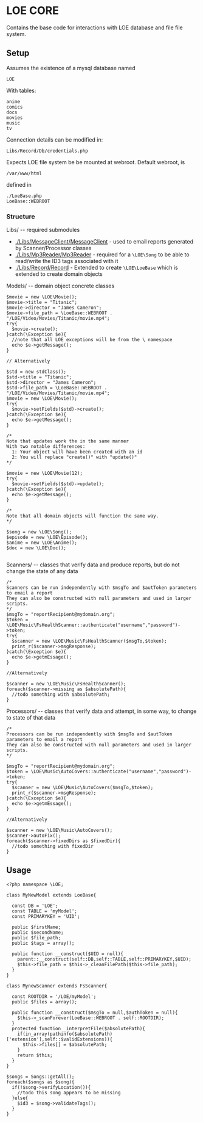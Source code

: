 # LOE CORE

Contains the base code for interactions with LOE database and file file system.

## Setup

Assumes the existence of a mysql database named

```
LOE
```

With tables:

```
anime
comics
docs
movies
music
tv
```

Connection details can be modified in:

```
Libs/Record/Db/credentials.php
```

Expects LOE file system be be mounted at webroot.
Default webroot, is

```
/var/www/html
```

defined in

```
./LoeBase.php
LoeBase::WEBROOT
```

### Structure

Libs/ -- required submodules

 * [./Libs/MessageClient/MessageClient](https://github.com/outlawdesigns-io/MessageClient) - used to email reports generated by Scanner/Processor classes
 * [./Libs/Mp3Reader/Mp3Reader](https://github.com/outlawdesigns-io/Mp3Reader) -   required for a ```\LOE\Song``` to be able to read/write the ID3 tags associated with it
 * [./Libs/Record/Record](https://github.com/outlawdesigns-io/Record) - Extended to create ```\LOE\LoeBase``` which is extended to create domain objects

Models/ -- domain object concrete classes

```
$movie = new \LOE\Movie();
$movie->title = "Titanic";
$movie->director = "James Cameron";
$movie->file_path = \LoeBase::WEBROOT . "/LOE/Video/Movies/Titanic/movie.mp4";
try{
  $movie->create();
}catch(\Exception $e){
  //note that all LOE exceptions will be from the \ namespace
  echo $e->getMessage();
}

// Alternatively

$std = new stdClass();
$std->title = "Titanic";
$std->director = "James Cameron";
$std->file_path = \LoeBase::WEBROOT . "/LOE/Video/Movies/Titanic/movie.mp4";
$movie = new \LOE\Movie();
try{
  $movie->setFields($std)->create();
}catch(\Exception $e){
  echo $e->getMessage();
}

/*
Note that updates work the in the same manner
With two notable differences:
  1: Your object will have been created with an id
  2: You will replace "create()" with "update()"
*/

$movie = new \LOE\Movie(12);
try{
  $movie->setFields($std)->update();
}catch(\Exception $e){
  echo $e->getMessage();
}

/*
Note that all domain objects will function the same way.
*/

$song = new \LOE\Song();
$episode = new \LOE\Episode();
$anime = new \LOE\Anime();
$doc = new \LOE\Doc();


```

Scanners/ -- classes that verify data and produce reports, but do not change the state of any data

```
/*
Scanners can be run independently with $msgTo and $autToken parameters to email a report
They can also be constructed with null parameters and used in larger scripts.
*/
$msgTo = "reportRecipient@mydomain.org";
$token = \LOE\Music\FsHealthScanner::authenticate("username","password")->token;
try{
  $scanner = new \LOE\Music\FsHealthScanner($msgTo,$token);
  print_r($scanner->msgResponse);
}catch(\Exception $e){
  echo $e->getmEssage();
}

//Alternatively

$scanner = new \LOE\Music\FsHealthScanner();
foreach($scanner->missing as $absolutePath){
  //todo something with $absolutePath;
}
```

Processors/ -- classes that verify data and attempt, in some way, to change to state of that data

```
/*
Processors can be run independently with $msgTo and $autToken parameters to email a report
They can also be constructed with null parameters and used in larger scripts.
*/

$msgTo = "reportRecipient@mydomain.org";
$token = \LOE\Music\AutoCovers::authenticate("username","password")->token;
try{
  $scanner = new \LOE\Music\AutoCovers($msgTo,$token);
  print_r($scanner->msgResponse);
}catch(\Exception $e){
  echo $e->getmEssage();
}

//Alternatively

$scanner = new \LOE\Music\AutoCovers();
$scanner->autoFix();
foreach($scanner->fixedDirs as $fixedDir){
  //todo something with fixedDir
}

```



## Usage

```
<?php namespace \LOE;

class MyNewModel extends LoeBase{

  const DB = 'LOE';
  const TABLE = 'myModel';
  const PRIMARYKEY = 'UID';

  public $firstName;
  public $secondName;
  public $file_path;
  public $tags = array();

  public function __construct($UID = null){
    parent::__construct(self::DB,self::TABLE,self::PRIMARYKEY,$UID);
    $this->file_path = $this->_cleanFilePath($this->file_path);
  }
}

class MynewScanner extends FsScanner{

  const ROOTDIR = '/LOE/myModel';
  public $files = array();

  public function __construct($msgTo = null,$authToken = null){
    $this->_scanForever(LoeBase::WEBROOT . self::ROOTDIR);
  }
  protected function _interpretFile($absolutePath){
    if(in_array(pathinfo($absolutePath)['extension'],self::$validExtensions)){
      $this->files[] = $absolutePath;
    }
    return $this;
  }
}

$songs = Songs::getAll();
foreach($songs as $song){
  if(!$song->verifyLocation()){
    //todo this song appears to be missing
  }else{
    $id3 = $song->validateTags();
  }
}

```
